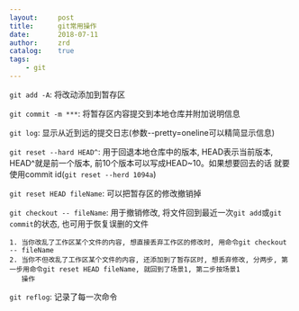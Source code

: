```yaml
---
layout:     post
title:      git常用操作
date:       2018-07-11
author:     zrd
catalog:    true
tags:
    - git
---
```


`git add -A`: 将改动添加到暂存区    

`git commit -m ***`: 将暂存区内容提交到本地仓库并附加说明信息   

`git log`: 显示从近到远的提交日志(参数--pretty=oneline可以精简显示信息)   

`git reset --hard HEAD^`: 用于回退本地仓库中的版本, HEAD表示当前版本, HEAD^就是前一个版本, 前10个版本可以写成HEAD~10。如果想要回去的话
                          就要使用commit id(`git reset --herd 1094a`)  
                         
`git reset HEAD fileName`: 可以把暂存区的修改撤销掉
                                                                                               
`git checkout -- fileName`: 用于撤销修改, 将文件回到最近一次`git add`或`git commit`的状态, 也可用于恢复误删的文件                          
```
1. 当你改乱了工作区某个文件的内容, 想直接丢弃工作区的修改时, 用命令git checkout -- fileName
2. 当你不但改乱了工作区某个文件的内容, 还添加到了暂存区时, 想丢弃修改, 分两步, 第一步用命令git reset HEAD fileName, 就回到了场景1, 第二步按场景1
   操作
```

`git reflog`: 记录了每一次命令                                                                       

